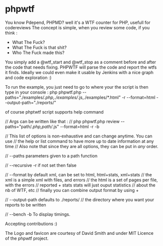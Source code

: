 phpwtf
======

You know Pdepend, PHPMD? well it's a WTF counter for PHP, usefull for codereviews
The concept is simple, when you review some code, if you think :
 - What The Fuck? 
 - What The Fuck is that shit? 
 - Who The Fuck made this? 

You simply add a @wtf_start and @wtf_stop as a comment before and after the code that needs fixing.
PHPWTF will parse the code and report the wtfs it finds.
Ideally we could even make it usable by Jenkins with a nice graph and code exploration :)

To run the example, you just need to go to where your the script is then type in your console :
php phpwtf.php --paths="./examples/*.php,./examples/*.js,./examples/*.html" -r --format=html --output-path="./reports/"

of course phptwtf script supports help command

// Args can be written like that :
// php phpwtf.php review --paths="path/*.php,path/*.js" --format=html -r -b

// This list of options is non-exhaustive and can change anytime. You can use
// the help or list command to have more up to date information at any time
// Also note that since they are all options, they can be put in *any* order.
 
// --paths          parameters given to a path function

// --recursive -r   if not set then false

// --format         by default xml, can be set to html, html+stats, xml+stats
//                  the xml is a simple xml with files, and errors
//                  the html is a set of pages per file, with the errors
//                  reported + stats stats will just ouput statistics
//                  about the nb of WTF, etc
//                  finally you can combine output format by using +

// --output-path    defaults to ./reports/
//                  the directory where you want your reports to be written

// --bench    -b    To display timings.


Accepting contributions :)

The Logo and favicon are courtesy of David Smith and under MIT Licence of the phpwtf project.